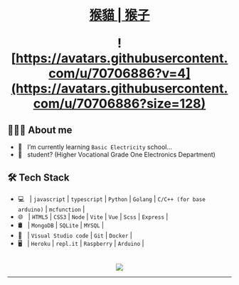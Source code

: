 <h1 align="center">
  <a href="https://github.com/a3510377">猴貓 | 猴子</a>

  <br />

  ![https://avatars.githubusercontent.com/u/70706886?v=4](https://avatars.githubusercontent.com/u/70706886?size=128)
</h1>

## 👨🏻‍💻 About me

- 🔭 &nbsp; I’m currently learning `Basic Electricity` school...
- 💼 &nbsp; student? (Higher Vocational Grade One Electronics Department)

## 🛠 Tech Stack

- 💻 &nbsp; | `javascript` | `typescript` | `Python` | `Golang` | `C/C++ (for base arduino)` | `mcfunction` |
- 🌐 &nbsp; | `HTML5` | `CSS3` | `Node` | `Vite` | `Vue` | `Scss` | `Express` |
- 🛢 &nbsp; | `MongoDB` | `SQLite` | `MYSQL` |
- 🔧 &nbsp; | `Visual Studio code` | `Git` | `Docker` |
- 🖥 &nbsp; | `Heroku` | `repl.it` | `Raspberry` | `Arduino` |

<p align="center">
  <br />
  <!-- <img src="https://github-readme-stats.vercel.app/api?username=a3510377&show_icons=true&theme=radical" />
  <br/> -->
<!--   <img src="https://github-readme-stats.vercel.app/api/top-langs/?username=a3510377&layout=compact&theme=radical&locale=cn" />
  <br /> -->
  <img src="https://github-readme-stats.vercel.app/api/top-langs/?username=a3510377&langs_count=8&theme=radical&locale=cn" />
  <br />
</p>
<hr>

<!-- icons https://github.com/Envoy-VC/awesome-badges -->
